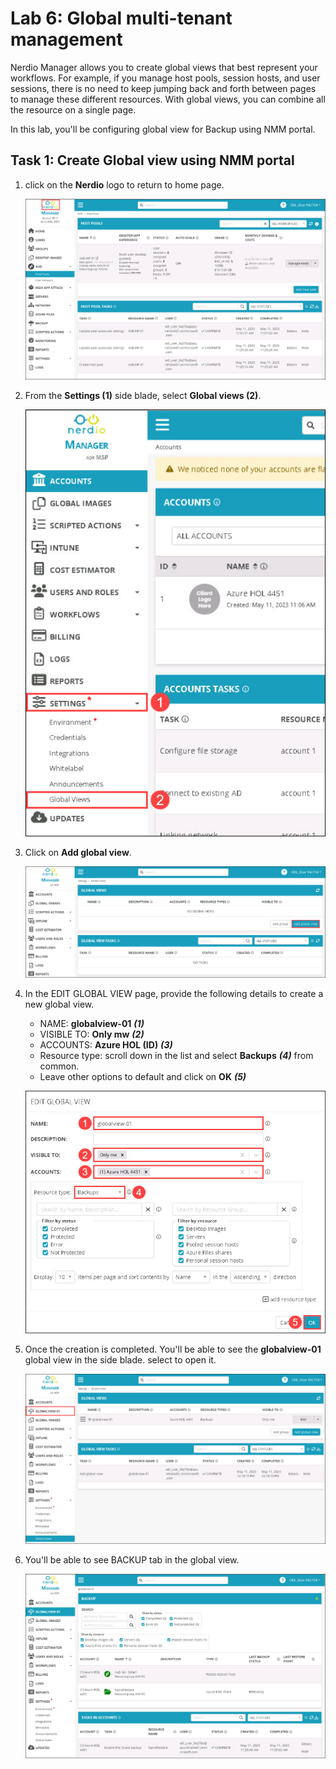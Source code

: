 # Lab 6: Global multi-tenant management

Nerdio Manager allows you to create global views that best represent your workflows. For example, if you manage host pools, session hosts, and user sessions, there is no need to keep jumping back and forth between pages to manage these different resources. With global views, you can combine all the resource on a single page. 

In this lab, you'll be configuring global view for Backup using NMM portal.

## Task 1: Create Global view using NMM portal

1. click on the **Nerdio** logo to return to home page.

   ![](media/snmm2.jpg)

1. From the **Settings (1)** side blade, select **Global views (2)**.

   ![](media/snmm3.jpg)

1. Click on **Add global view**.

   ![](media/snmm4.jpg)

1. In the EDIT GLOBAL VIEW page, provide the following details to create a new global view.

   - NAME: **globalview-01** ***(1)***
   - VISIBLE TO: **Only mw** ***(2)***
   - ACCOUNTS: **Azure HOL (ID)** ***(3)***
   - Resource type: scroll down in the list and select **Backups** ***(4)*** from common.
   - Leave other options to default and click on **OK** ***(5)***

   ![](media/snmm5.jpg)   

1. Once the creation is completed. You'll be able to see the **globalview-01** global view in the side blade. select to open it.

   ![](media/snmm6.jpg)  

1. You'll be able to see BACKUP tab in the global view.

   ![](media/snmm7.jpg) 


